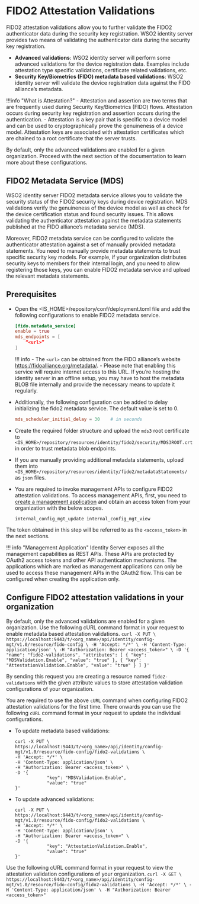 # FIDO2 Attestation Validations

FIDO2 attestation validations allow you to further validate the FIDO2 authenticator data during the security key registration. WSO2 identity server provides two means of validating the authenticator data during the security key registration.

- **Advanced validations**: WSO2 identity server will perform some advanced validations for the device registration data. Examples include attestation type specific validations, certificate related validations, etc.
- **Security Key/Biometrics (FIDO) metadata based validations**: WSO2 identity server will validate the device registration data against the FIDO alliance’s metadata.

!!!info "What is Attestation?"
    - Attestation and assertion are two terms that are frequently used during Security Key/Biometrics (FIDO) flows. Attestation occurs during security key registration and assertion occurs during the authentication.
    - Attestation is a key pair that is specific to a device model and can be used to cryptographically prove the genuineness of a device model. Attestation keys are associated with attestation certificates which are chained to a root certificate that the server trusts.

By default, only the advanced validations are enabled for a given organization. Proceed with the next section of the documentation to learn more about these configurations.

## FIDO2 Metadata Service (MDS)

WSO2 identity server FIDO2 metadata service allows you to validate the security status of the FIDO2 security keys during device registration. MDS validations verify the genuineness of the device model as well as check for the device certification status and found security issues. This allows validating the authenticator attestation against the metadata statements published at the FIDO alliance’s metadata service (MDS).

Moreover, FIDO2 metadata service can be configured to validate the authenticator attestation against a set of manually provided metadata statements. You need to manually provide metadata statements to trust specific security key models. For example, if your organization distributes security keys to members for their internal login, and you need to allow registering those keys, you can enable FIDO2 metadata service and upload the relevant metadata statements.

## Prerequisites

- Open the <IS_HOME>/repository/conf/deployment.toml file and add the following configurations to enable FIDO2 metadata service.

    ```toml
    [fido.metadata_service]
    enable = true
    mds_endpoints = [
        “<url>”
    ]
    ```

    !!! info
        - The `<url>` can be obtained from the FIDO alliance’s website https://fidoalliance.org/metadata/.
        - Please note that enabling this service will require internet access to this URL. If you’re hosting the identity server in an offline setup, you may have to host the metadata BLOB file internally and provide the necessary means to update it regularly.

- Additionally, the following configuration can be added to delay initializing the fido2 metadata service. The default value is set to 0.

    ```toml
    mds_scheduler_initial_delay = 30    # in seconds
    ```

- Create the required folder structure and upload the `mds3` root certificate to `<IS_HOME>/repository/resources/identity/fido2/security/MDS3ROOT.crt` in order to trust metadata blob endpoints.

- If you are manually providing additional metadata statements, upload them into `<IS_HOME>/repository/resources/identity/fido2/metadataStatements/` as `json` files.

- You are required to invoke management APIs to configure FIDO2 attestation validations. To access management APIs, first, you need to [create a management application]({{base_path}}/guides/applications/register-sp/) and obtain an access token from your organization with the below scopes.
    ```
    internal_config_mgt_update internal_config_mgt_view
    ```

The token obtained in this step will be referred to as the `<access_token>` in the next sections.

!!! info "Management Application"
    Identity Server exposes all the management capabilities as REST APIs. These APIs are protected by OAuth2 access tokens and other API authentication mechanisms. The applications which are marked as management applications can only be used to access these management APIs in the OAuth2 flow.
    This can be configured when creating the application only.

## Configure FIDO2 attestation validations in your organization

By default, only the advanced validations are enabled for a given organization. Use the following cURL command format in your request to enable metadata based attestation validations.
    ```
    curl -X PUT \
    https://localhost:9443/t/<org_name>/api/identity/config-mgt/v1.0/resource/fido-config \
    -H 'Accept: */*' \
    -H 'Content-Type: application/json' \
    -H "Authorization: Bearer <access_token>" \
    -D '{
        "name": "fido2-validations",
        "attributes": [
            {
                "key": "MDSValidation.Enable",
                "value": "true"
            },
            {
                "key": "AttestationValidation.Enable",
                "value": "true"
            }
        ]
    }'
    ```

By sending this request you are creating a resource named `fido2-validations` with the given attribute values to store attestation validation configurations of your organization. 

You are required to use the above `cURL` command when configuring FIDO2 attestation validations for the first time. There onwards you can use the following `cURL` command format in your request to update the individual configurations.

- To update metadata based validations:
    ```
    curl -X PUT \
    https://localhost:9443/t/<org_name>/api/identity/config-mgt/v1.0/resource/fido-config/fido2-validations \
    -H 'Accept: */*' \
    -H 'Content-Type: application/json' \
    -H "Authorization: Bearer <access_token>" \
    -D '{
                "key": "MDSValidation.Enable",
                "value": "true"
    }'
    ```

- To update advanced validations:
    ```
    curl -X PUT \
    https://localhost:9443/t/<org_name>/api/identity/config-mgt/v1.0/resource/fido-config/fido2-validations \
    -H 'Accept: */*' \
    -H 'Content-Type: application/json' \
    -H "Authorization: Bearer <access_token>" \
    -D '{
                "key": "AttestationValidation.Enable",
                "value": "true"
    }'
    ```


Use the following cURL command format in your request to view the attestation validation configurations of your organization.
    ```
    curl -X GET \
    https://localhost:9443/t/<org_name>/api/identity/config-mgt/v1.0/resource/fido-config/fido2-validations \
    -H 'Accept: */*' \
    -H 'Content-Type: application/json' \
    -H "Authorization: Bearer <access_token>"
    ```
